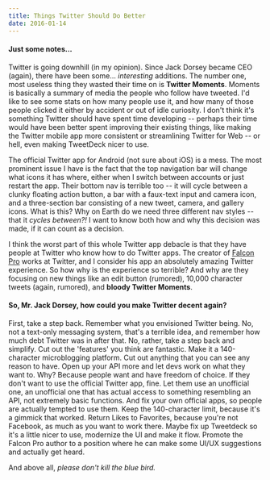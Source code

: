 ```yaml
---
title: Things Twitter Should Do Better
date: 2016-01-14
---
```


#### Just some notes...

Twitter is going downhill (in my opinion). Since Jack
Dorsey became CEO (again), there have been some... *interesting*
additions. The number one, most useless thing they wasted their time on
is **Twitter Moments**. Moments is basically a summary of media the
people who follow have tweeted. I'd like to see some stats on how many
people use it, and how many of those people clicked it either by
accident or out of idle curiosity. I don't think it's something Twitter
should have spent time developing -- perhaps their time would have been
better spent improving their existing things, like making the Twitter
mobile app more consistent or streamlining Twitter for Web -- or hell,
even making TweetDeck nicer to use.

The official Twitter app for Android (not sure about iOS) is a mess. The
most prominent issue I have is the fact that the top navigation bar will
change what icons it has where, either when I switch between accounts or
just restart the app. Their bottom nav is terrible too -- it will cycle
between a clunky floating action button, a bar with a faux-text input
and camera icon, and a three-section bar consisting of a new tweet,
camera, and gallery icons. What is this? Why on Earth do we need three
different nav styles -- that it *cycles between?!* I want to know both
how and why this decision was made, if it can count as a decision.

I think the worst part of this whole Twitter app debacle is that they
have people at Twitter who know how to do Twitter apps. The creator of
[Falcon Pro](http://getfalcon.pro/)
works at Twitter, and I consider his app an absolutely amazing Twitter
experience. So how why is the experience so terrible? And why are they
focusing on new things like an edit button (rumored), 10,000 character
tweets (again, rumored), and **bloody Twitter Moments**.

#### So, Mr. Jack Dorsey, how could you make Twitter decent again?

First, take a step back. Remember what you envisioned Twitter being. No,
not a text-only messaging system, that's a terrible idea, and remember
how much debt Twitter was in after that. No, rather, take a step back
and simplify. Cut out the 'features' you think are fantastic. Make it a
140-character microblogging platform. Cut out anything that you can see
any reason to have. Open up your API more and let devs work on what they
want to. Why? Because people want and have freedom of choice. If they
don't want to use the official Twitter app, fine. Let them use an
unofficial one, an unofficial one that has actual access to something
resembling an API, not extremely basic functions. And fix your own
official apps, so people are actually tempted to use them. Keep the
140-character limit, because it's a gimmick that worked. Return Likes to
Favorites, because you're not Facebook, as much as you want to work
there. Maybe fix up Tweetdeck so it's a little nicer to use, modernize
the UI and make it flow. Promote the Falcon Pro author to a position
where he can make some UI/UX suggestions and actually get heard.

And above all, *please don't kill the blue bird.*
